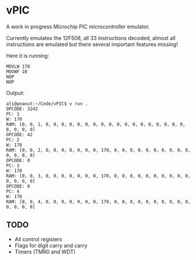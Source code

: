 # vPIC

A work in progress Microchip PIC microcontroller emulator.

Currently emulates the 12F508, all 33 instructions decoded, almost all instructions are emulated but there several important features missing!

Here it is running:
```
MOVLW 170
MOVWF 10
NOP
NOP
```
Output:
```
ali@peanut:~/Code/vPIC$ v run .
OPCODE: 3242
PC: 1
W: 170
RAM: [0, 0, 1, 0, 0, 0, 0, 0, 0, 0, 0, 0, 0, 0, 0, 0, 0, 0, 0, 0, 0, 0, 0, 0, 0]
OPCODE: 42
PC: 2
W: 170
RAM: [0, 0, 2, 0, 0, 0, 0, 0, 0, 0, 170, 0, 0, 0, 0, 0, 0, 0, 0, 0, 0, 0, 0, 0, 0]
OPCODE: 0
PC: 3
W: 170
RAM: [0, 0, 3, 0, 0, 0, 0, 0, 0, 0, 170, 0, 0, 0, 0, 0, 0, 0, 0, 0, 0, 0, 0, 0, 0]
OPCODE: 0
PC: 4
W: 170
RAM: [0, 0, 4, 0, 0, 0, 0, 0, 0, 0, 170, 0, 0, 0, 0, 0, 0, 0, 0, 0, 0, 0, 0, 0, 0]
```

## TODO
* All control registers
* Flags for digit carry and carry
* Timers (TMR0 and WDT)
